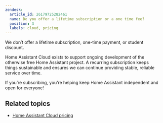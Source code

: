 ```yaml
---
zendesk:
  article_id: 26179725282461
  name: Do you offer a lifetime subscription or a one time fee?
  position: 3
  labels: cloud, pricing
---
```


We don’t offer a lifetime subscription, one-time payment, or student discount.

Home Assistant Cloud exists to support ongoing development of the otherwise free Home Assistant project. A recurring subscription keeps things sustainable and ensures we can continue providing stable, reliable service over time.

If you’re subscribing, you’re helping keep Home Assistant independent and open for everyone!

## Related topics

- [Home Assistant Cloud pricing](https://www.nabucasa.com/pricing/)
